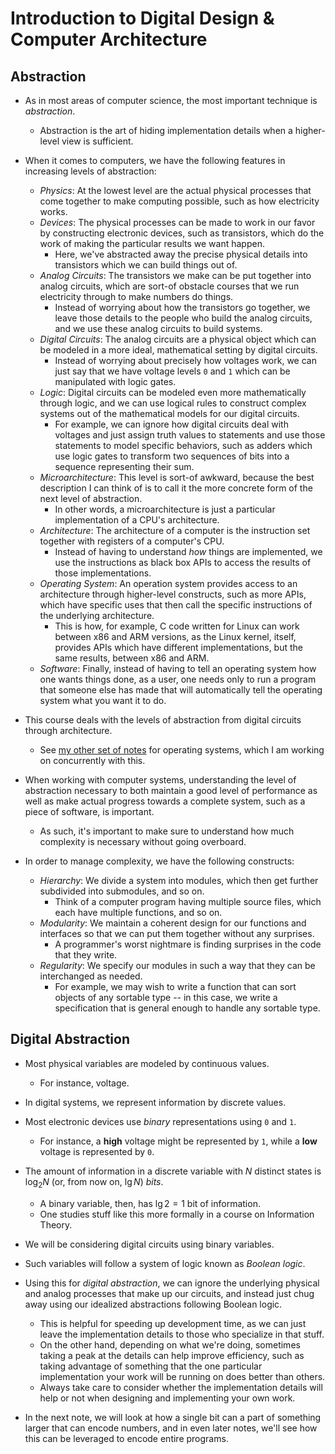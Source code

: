 # Introduction to Digital Design & Computer Architecture

## Abstraction

* As in most areas of computer science, the most important technique is *abstraction*.
    * Abstraction is the art of hiding implementation details when a higher-level view is sufficient.

* When it comes to computers, we have the following features in increasing levels of abstraction:
    * *Physics*: At the lowest level are the actual physical processes that come together to make computing possible, such as how electricity works.
    * *Devices*: The physical processes can be made to work in our favor by constructing electronic devices, such as transistors, which do the work of making the particular results we want happen.
        * Here, we've abstracted away the precise physical details into transistors which we can build things out of.
    * *Analog Circuits*: The transistors we make can be put together into analog circuits, which are sort-of obstacle courses that we run electricity through to make numbers do things.
        * Instead of worrying about how the transistors go together, we leave those details to the people who build the analog circuits, and we use these analog circuits to build systems.
    * *Digital Circuits*: The analog circuits are a physical object which can be modeled in a more ideal, mathematical setting by digital circuits.
        * Instead of worrying about precisely how voltages work, we can just say that we have voltage levels `0` and `1` which can be manipulated with logic gates.
    * *Logic*: Digital circuits can be modeled even more mathematically through logic, and we can use logical rules to construct complex systems out of the mathematical models for our digital circuits.
        * For example, we can ignore how digital circuits deal with voltages and just assign truth values to statements and use those statements to model specific behaviors, such as adders which use logic gates to transform two sequences of bits into a sequence representing their sum.
    * *Microarchitecture*: This level is sort-of awkward, because the best description I can think of is to call it the more concrete form of the next level of abstraction.
        * In other words, a microarchitecture is just a particular implementation of a CPU's architecture.
    * *Architecture*: The architecture of a computer is the instruction set together with registers of a computer's CPU.
        * Instead of having to understand *how* things are implemented, we use the instructions as black box APIs to access the results of those implementations.
    * *Operating System*: An operation system provides access to an architecture through higher-level constructs, such as more APIs, which have specific uses that then call the specific instructions of the underlying architecture.
        * This is how, for example, C code written for Linux can work between x86 and ARM versions, as the Linux kernel, itself, provides APIs which have different implementations, but the same results, between x86 and ARM.
    * *Software*: Finally, instead of having to tell an operating system how one wants things done, as a user, one needs only to run a program that someone else has made that will automatically tell the operating system what you want it to do.

* This course deals with the levels of abstraction from digital circuits through architecture.
    * See [my other set of notes](https://www.github.com/MathNerdGamer/OSTEP) for operating systems, which I am working on concurrently with this.

* When working with computer systems, understanding the level of abstraction necessary to both maintain a good level of performance as well as make actual progress towards a complete system, such as a piece of software, is important.
    * As such, it's important to make sure to understand how much complexity is necessary without going overboard.

* In order to manage complexity, we have the following constructs:
    * *Hierarchy*: We divide a system into modules, which then get further subdivided into submodules, and so on.
        * Think of a computer program having multiple source files, which each have multiple functions, and so on.
    * *Modularity*: We maintain a coherent design for our functions and interfaces so that we can put them together without any surprises.
        * A programmer's worst nightmare is finding surprises in the code that they write.
    * *Regularity*: We specify our modules in such a way that they can be interchanged as needed.
        * For example, we may wish to write a function that can sort objects of any sortable type -- in this case, we write a specification that is general enough to handle any sortable type.

## Digital Abstraction

* Most physical variables are modeled by continuous values.
    * For instance, voltage.

* In digital systems, we represent information by discrete values.

* Most electronic devices use *binary* representations using `0` and `1`.
    * For instance, a **high** voltage might be represented by `1`, while a **low** voltage is represented by `0`.

* The amount of information in a discrete variable with $N$ distinct states is $\log_{2} N$ (or, from now on, $\lg N$) *bits*.
    * A binary variable, then, has $\lg 2 = 1$ bit of information.
    * One studies stuff like this more formally in a course on Information Theory.

* We will be considering digital circuits using binary variables.

* Such variables will follow a system of logic known as *Boolean logic*.

* Using this for *digital abstraction*, we can ignore the underlying physical and analog processes that make up our circuits, and instead just chug away using our idealized abstractions following Boolean logic.
    * This is helpful for speeding up development time, as we can just leave the implementation details to those who specialize in that stuff.
    * On the other hand, depending on what we're doing, sometimes taking a peak at the details can help improve efficiency, such as taking advantage of something that the one particular implementation your work will be running on does better than others.
    * Always take care to consider whether the implementation details will help or not when designing and implementing your own work.

* In the next note, we will look at how a single bit can a part of something larger that can encode numbers, and in even later notes, we'll see how this can be leveraged to encode entire programs.